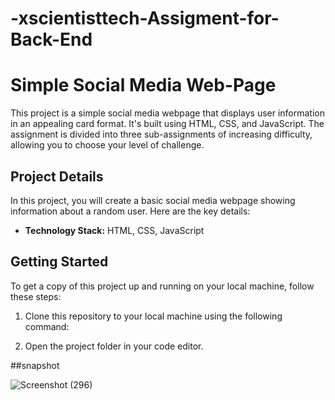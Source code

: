 # -xscientisttech-Assigment-for-Back-End

# Simple Social Media Web-Page

This project is a simple social media webpage that displays user information in an appealing card format. It's built using HTML, CSS, and JavaScript. The assignment is divided into three sub-assignments of increasing difficulty, allowing you to choose your level of challenge.

## Project Details

In this project, you will create a basic social media webpage showing information about a random user. Here are the key details:

- **Technology Stack:** HTML, CSS, JavaScript

## Getting Started

To get a copy of this project up and running on your local machine, follow these steps:

1. Clone this repository to your local machine using the following command:

2. Open the project folder in your code editor.

##snapshot


![Screenshot (296)](https://github.com/ravi-is/-xscientisttech-Assigment-for-Back-End/assets/69785346/7b864ee0-fe57-4088-a7a2-6ab852f3a953)
